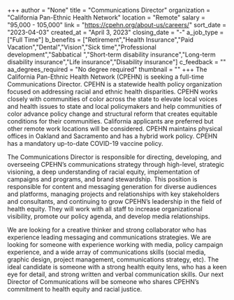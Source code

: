 +++
author = "None"
title = "Communications Director"
organization = "California Pan-Ethnic Health Network"
location = "Remote"
salary = "95,000 - 105,000"
link = "https://cpehn.org/about-us/careers/"
sort_date = "2023-04-03"
created_at = "April 3, 2023"
closing_date = "-"
a_job_type = ["Full Time"]
b_benefits = ["Retirement","Health Insurance","Paid Vacation","Dental","Vision","Sick time","Professional development","Sabbatical ","Short-term disability insurance","Long-term disability insurance","Life insurance","Disability insurance"]
c_feedback = ""
aa_degrees_required = "No degree required"
thumbnail = ""
+++
The California Pan-Ethnic Health Network (CPEHN) is seeking a full-time Communications Director. CPEHN is a statewide health policy organization focused on addressing racial and ethnic health disparities. CPEHN works closely with communities of color across the state to elevate local voices and health issues to state and local policymakers and help communities of color advance policy change and structural reform that creates equitable conditions for their communities. California applicants are preferred but other remote work locations will be considered. CPEHN maintains physical offices in Oakland and Sacramento and has a hybrid work policy. CPEHN has a mandatory up-to-date COVID-19 vaccine policy. 

The Communications Director is responsible for directing, developing, and overseeing CPEHN’s communications strategy through high-level, strategic visioning, a deep understanding of racial equity, implementation of campaigns and programs, and brand stewardship. This position is responsible for content and messaging generation for diverse audiences and platforms, managing projects and relationships with key stakeholders and consultants, and continuing to grow CPEHN’s leadership in the field of health equity. They will work with all staff to increase organizational visibility, promote our policy agenda, and develop media relationships. 

We are looking for a creative thinker and strong collaborator who has experience leading messaging and communications strategies. We are looking for someone with experience working with media, policy campaign experience, and a wide array of communications skills (social media, graphic design, project management, communications strategy, etc). The ideal candidate is someone with a strong health equity lens, who has a keen eye for detail, and strong written and verbal communication skills. Our next Director of Communications will be someone who shares CPEHN’s commitment to health equity and racial justice.